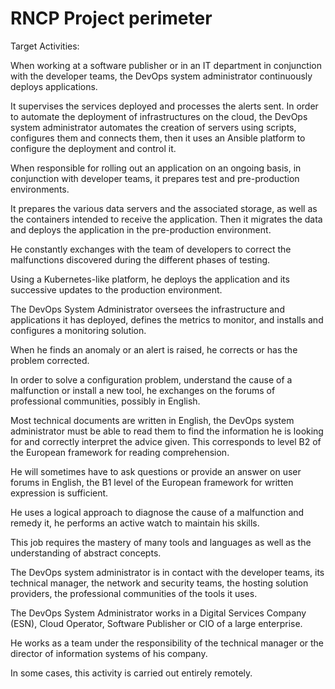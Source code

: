 # RNCP Project perimeter

Target Activities:

When working at a software publisher or in an IT department in conjunction with the developer teams, the DevOps system administrator continuously deploys applications.

It supervises the services deployed and processes the alerts sent. In order to automate the deployment of infrastructures on the cloud, the DevOps system administrator automates the creation of servers using scripts, configures them and connects them, then it uses an Ansible platform to configure the deployment and control it.

When responsible for rolling out an application on an ongoing basis, in conjunction with developer teams, it prepares test and pre-production environments.

It prepares the various data servers and the associated storage, as well as the containers intended to receive the application. Then it migrates the data and deploys the application in the pre-production environment.

He constantly exchanges with the team of developers to correct the malfunctions discovered during the different phases of testing.

Using a Kubernetes-like platform, he deploys the application and its successive updates to the production environment.

The DevOps System Administrator oversees the infrastructure and applications it has deployed, defines the metrics to monitor, and installs and configures a monitoring solution.

When he finds an anomaly or an alert is raised, he corrects or has the problem corrected.

In order to solve a configuration problem, understand the cause of a malfunction or install a new tool, he exchanges on the forums of professional communities, possibly in English.

Most technical documents are written in English, the DevOps system administrator must be able to read them to find the information he is looking for and correctly interpret the advice given. This corresponds to level B2 of the European framework for reading comprehension.

He will sometimes have to ask questions or provide an answer on user forums in English, the B1 level of the European framework for written expression is sufficient.

He uses a logical approach to diagnose the cause of a malfunction and remedy it, he performs an active watch to maintain his skills.

This job requires the mastery of many tools and languages as well as the understanding of abstract concepts.

The DevOps system administrator is in contact with the developer teams, its technical manager, the network and security teams, the hosting solution providers, the professional communities of the tools it uses.

The DevOps System Administrator works in a Digital Services Company (ESN), Cloud Operator, Software Publisher or CIO of a large enterprise.

He works as a team under the responsibility of the technical manager or the director of information systems of his company.

In some cases, this activity is carried out entirely remotely.
